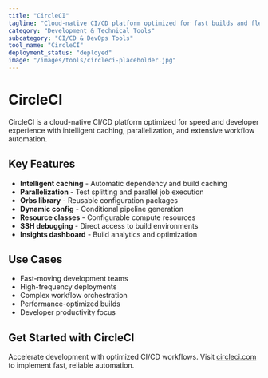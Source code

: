 ```yaml
---
title: "CircleCI"
tagline: "Cloud-native CI/CD platform optimized for fast builds and flexible workflows"
category: "Development & Technical Tools"
subcategory: "CI/CD & DevOps Tools"
tool_name: "CircleCI"
deployment_status: "deployed"
image: "/images/tools/circleci-placeholder.jpg"
---
```


# CircleCI

CircleCI is a cloud-native CI/CD platform optimized for speed and developer experience with intelligent caching, parallelization, and extensive workflow automation.

## Key Features

- **Intelligent caching** - Automatic dependency and build caching
- **Parallelization** - Test splitting and parallel job execution
- **Orbs library** - Reusable configuration packages
- **Dynamic config** - Conditional pipeline generation
- **Resource classes** - Configurable compute resources
- **SSH debugging** - Direct access to build environments
- **Insights dashboard** - Build analytics and optimization

## Use Cases

- Fast-moving development teams
- High-frequency deployments
- Complex workflow orchestration
- Performance-optimized builds
- Developer productivity focus

## Get Started with CircleCI

Accelerate development with optimized CI/CD workflows. Visit [circleci.com](https://circleci.com) to implement fast, reliable automation.